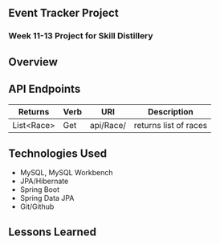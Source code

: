 ## Event Tracker Project

### Week 11-13 Project for Skill Distillery

## Overview



## API Endpoints

| Returns | Verb | URI | Description |
|---------|------|-----|-------------|
| List&lt;Race&gt; | Get | api/Race/ | returns list of races|


## Technologies Used
* MySQL, MySQL Workbench
* JPA/Hibernate
* Spring Boot
* Spring Data JPA
* Git/Github


## Lessons Learned
